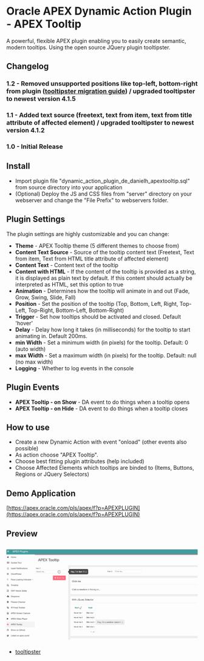 # Oracle APEX Dynamic Action Plugin - APEX Tooltip
A powerful, flexible APEX plugin enabling you to easily create semantic, modern tooltips. Using the open source JQuery plugin tooltipster.

## Changelog
### 1.2 - Removed unsupported positions like top-left, bottom-right from plugin ([tooltipster migration guide](https://github.com/iamceege/tooltipster/issues/566)) / upgraded tooltipster to newest version 4.1.5

### 1.1 - Added text source (freetext, text from item, text from title attribute of affected element) / upgraded tooltipster to newest version 4.1.2

### 1.0 - Initial Release

## Install
- Import plugin file "dynamic_action_plugin_de_danielh_apextooltip.sql" from source directory into your application
- (Optional) Deploy the JS and CSS files from "server" directory on your webserver and change the "File Prefix" to webservers folder.

## Plugin Settings
The plugin settings are highly customizable and you can change:
- **Theme** - APEX Tooltip theme (5 different themes to choose from)
- **Content Text Source** - Source of the tooltip content text (Freetext, Text from item, Text from HTML title attribute of affected element)
- **Content Text** - Content text of the tooltip
- **Content with HTML** - If the content of the tooltip is provided as a string, it is displayed as plain text by default. If this content should actually be interpreted as HTML, set this option to true
- **Animation** - Determines how the tooltip will animate in and out (Fade, Grow, Swing, Slide, Fall)
- **Position** - Set the position of the tooltip (Top, Bottom, Left, Right, Top-Left, Top-Right, Bottom-Left, Bottom-Right)
- **Trigger** - Set how tooltips should be activated and closed. Default 'hover'
- **Delay** - Delay how long it takes (in milliseconds) for the tooltip to start animating in. Default 200ms.
- **min Width** - Set a minimum width (in pixels) for the tooltip. Default: 0 (auto width)
- **max Width** - Set a maximum width (in pixels) for the tooltip. Default: null (no max width)
- **Logging** - Whether to log events in the console

## Plugin Events
- **APEX Tooltip - on Show** - DA event to do things when a tooltip opens
- **APEX Tooltip - on Hide** - DA event to do things when a tooltip closes

## How to use
- Create a new Dynamic Action with event "onload" (other events also possible)
- As action choose "APEX Tooltip".
- Choose best fitting plugin attributes (help included)
- Choose Affected Elements which tooltips are binded to (Items, Buttons, Regions or JQuery Selectors)

## Demo Application
[https://apex.oracle.com/pls/apex/f?p=APEXPLUGIN](https://apex.oracle.com/pls/apex/f?p=APEXPLUGIN)

## Preview
## ![](https://github.com/Dani3lSun/apex-plugin-apextooltip/blob/master/preview.gif)
- [tooltipster](https://github.com/iamceege/tooltipster)
